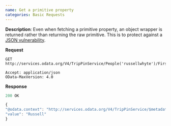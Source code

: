 ```yaml
---
name: Get a primitive property
categories: Basic Requests
---
```


**Description**: Even when fetching a primitive property, an object wrapper is returned rather than returning the raw primitive. This is to protect against a [JSON vulnerability](http://haacked.com/archive/2008/11/20/anatomy-of-a-subtle-json-vulnerability.aspx/).

**Request**

```
GET http://services.odata.org/V4/TripPinService/People('russellwhyte')/FirstName

Accept: application/json
OData-MaxVersion: 4.0

```

**Response**

```js
200 OK

{
"@odata.context": "http://services.odata.org/V4/TripPinService/$metadata#People('russellwhyte')/FirstName",
"value": "Russell"
}

```